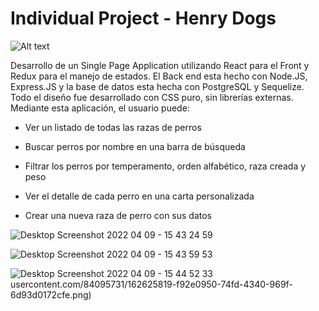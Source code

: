 # Individual Project - Henry Dogs

<img src="https://seeklogo.com/images/B/black-dog-circle-logo-7032FEC424-seeklogo.com.png" alt="Alt text" title="Optional title">

Desarrollo de un Single Page Application utilizando React para el Front y Redux para el manejo de estados. El Back end esta hecho con Node.JS, Express.JS y la base de datos esta hecha con PostgreSQL y Sequelize. Todo el diseño fue desarrollado con CSS puro, sin librerías externas. Mediante esta aplicación, el usuario puede:

- Ver un listado de todas las razas de perros

- Buscar perros por nombre en una barra de búsqueda
 
- Filtrar los perros por temperamento, orden alfabético, raza creada y peso
 
- Ver el detalle de cada perro en una carta personalizada

- Crear una nueva raza de perro con sus datos


![Desktop Screenshot 2022 04 09 - 15 43 24 59](https://user-images.githubusercontent.com/84095731/162625819-f92e0950-74fd-4340-969f-6d93d0172cfe.png)

![Desktop Screenshot 2022 04 09 - 15 43 59 53](https://user-images.githubusercontent.com/84095731/162625866-550d075f-5d5f-4701-b9b3-6d1cba469159.png)


![Desktop Screenshot 2022 04 09 - 15 44 52 33](https://user-images.githubusercontent.com/84095731/162625885-0131cf2f-4ba4-414a-b4a0-c7815b9b8fb6.png)
usercontent.com/84095731/162625819-f92e0950-74fd-4340-969f-6d93d0172cfe.png)
